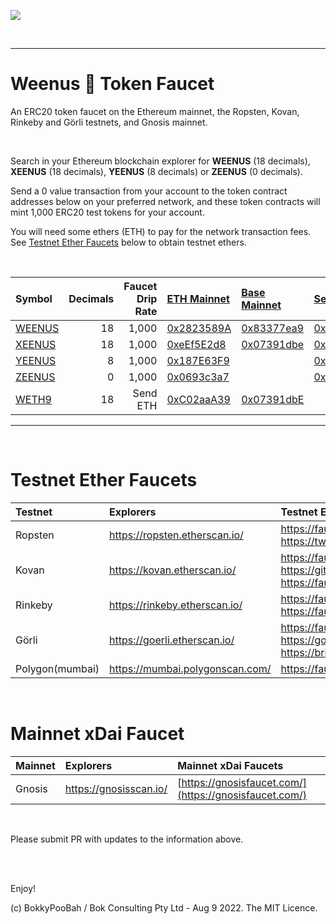 <kbd><img src="images/PrincessLeiaPeachExpelsARainbowBigBang-WeenusTokenFaucet.png" /></kbd>

<br />

<hr />

# Weenus 💪 Token Faucet

An ERC20 token faucet on the Ethereum mainnet, the Ropsten, Kovan, Rinkeby and Görli testnets, and Gnosis mainnet.

<br />

Search in your Ethereum blockchain explorer for **WEENUS** (18 decimals), **XEENUS** (18 decimals), **YEENUS** (8 decimals) or **ZEENUS** (0 decimals).

Send a 0 value transaction from your account to the token contract addresses below on your preferred network, and these token contracts will mint 1,000 ERC20 test tokens for your account.

You will need some ethers (ETH) to pay for the network transaction fees. See [Testnet Ether Faucets](#testnet-ether-faucets) below to obtain testnet ethers.

<br />

Symbol | Decimals | Faucet Drip Rate | [ETH Mainnet](https://etherscan.io/) | [Base Mainnet](https://basescan.org/) | [Sepolia](https://sepolia.etherscan.io/) | [Görli](https://goerli.etherscan.io/) | [Gnosis](https://gnosisscan.io/) | [Polygon(mumbai)](https://mumbai.polygonscan.com/)
:----- | --------:| ----------------:|:------- |:------- |:----- |:----- |:----- |:-----
[WEENUS](contracts/WeenusToken.sol) | 18 | 1,000 | [0x2823589A](https://etherscan.io/address/0x2823589Ae095D99bD64dEeA80B4690313e2fB519#code) | [0x83377ea9](https://basescan.io/address/0x83377ea907a08baC9320cE6330993EcabBB48578#code) | [0x7439E9Bb](https://sepolia.etherscan.io/address/0x7439E9Bb6D8a84dd3A23fe621A30F95403F87fB9#code) | [0xaFF4481D](https://goerli.etherscan.io/address/0xaFF4481D10270F50f203E0763e2597776068CBc5#code) | [0xE6421E9a](https://gnosisscan.io/address/0xE6421E9aF92aca6a81C9fD0BAbacE4a9c5691c60/contracts) | [0xB293DfbD](https://mumbai.polygonscan.com/address/0xB293DfbDAfdE43cd79B54F98214402ffa895d056)
[XEENUS](contracts/XeenusToken.sol) | 18 | 1,000 | [0xeEf5E2d8](https://etherscan.io/address/0xeEf5E2d8255E973d587217f9509B416b41CA5870#code) | [0x07391dbe](https://basescan.io/address/0x07391dbe03e7a0dea0fce6699500da081537b6c3#code) | [0xc21d9767](https://sepolia.etherscan.io/address/0xc21d97673B9E0B3AA53a06439F71fDc1facE393B#code) | [0x022E292b](https://goerli.etherscan.io/address/0x022E292b44B5a146F2e8ee36Ff44D3dd863C915c#code) | [0xB6D06c9b](https://blockscout.com/poa/xdai/address/0xB6D06c9b5C4a65f389796CB713D04ac8Da6fAA01/contracts) | [0x2b3Ea076](https://mumbai.polygonscan.com/address/0x2b3Ea07688fc89cf5cD752f61D287C1570379538)
[YEENUS](contracts/YeenusToken.sol) |  8 | 1,000 | [0x187E63F9](https://etherscan.io/address/0x187E63F9eBA692A0ac98d3edE6fEb870AF0079e1#code) | | [0x93fCA4c6](https://sepolia.etherscan.io/address/0x93fCA4c6E2525C09c95269055B46f16b1459BF9d#code) | [0xc6fDe3FD](https://goerli.etherscan.io/address/0xc6fDe3FD2Cc2b173aEC24cc3f267cb3Cd78a26B7#code) | [0x0257f5d2](https://blockscout.com/poa/xdai/address/0x0257f5d2f23E41aB39F6016BF3B0010955E5F596/contracts) | [0x0e427E5a](https://mumbai.polygonscan.com/address/0x0e427E5aa094A5b7ab455383Df2C56Dae53612B0)
[ZEENUS](contracts/ZeenusToken.sol) |  0 | 1,000 | [0x0693c3a7](https://etherscan.io/address/0x0693c3a780A0a757E803a4BD76bCf43d438f8806#code) | | [0xe9EF74A6](https://sepolia.etherscan.io/address/0xe9EF74A6568E9f0e42a587C9363C9BcC582dcC6c#code) | [0x1f9061B9](https://goerli.etherscan.io/address/0x1f9061B953bBa0E36BF50F21876132DcF276fC6e#code) | [0x81F4Ce55](https://blockscout.com/poa/xdai/address/0x81F4Ce556E4b47748ad2Ab8878FeE5054CbAB7a2/contracts) | [0x9B20B6C3](https://mumbai.polygonscan.com/address/0x9B20B6C3A60C7B5740d62A3Dcda3713Cb5435e6D)
[WETH9](https://etherscan.io/address/0xC02aaA39b223FE8D0A0e5C4F27eAD9083C756Cc2#code) | 18 | Send ETH | [0xC02aaA39](https://etherscan.io/address/0xC02aaA39b223FE8D0A0e5C4F27eAD9083C756Cc2#code) | [0x07391dbE](https://sepolia.etherscan.io/address/0x07391dbE03e7a0DEa0fce6699500da081537B6c3#code) | | |

<hr />

<br />

# Testnet Ether Faucets

Testnet   | Explorers                     | Testnet ETH Faucets
:-------- |:----------------------------- |:-------------------------
Ropsten   | https://ropsten.etherscan.io/ | https://faucet.metamask.io/<br />https://twitter.com/BokkyPooBah/status/1099498823699714048
Kovan     | https://kovan.etherscan.io/   | https://faucet.kovan.network/<br />https://github.com/kovan-testnet/faucet<br />https://faucet.kovan.radarrelay.com/
Rinkeby   | https://rinkeby.etherscan.io/ | https://faucet.metamask.io/<br />https://faucet.rinkeby.io/
Görli     | https://goerli.etherscan.io/  | https://faucet.goerli.mudit.blog/<br />https://goerli-faucet.slock.it/<br />https://bridge.goerli.com/
Polygon(mumbai)     | https://mumbai.polygonscan.com/  | https://faucet.polygon.technology/

<br />

# Mainnet xDai Faucet

Mainnet   | Explorers                     | Mainnet xDai Faucets
:-------- |:----------------------------- |:-------------------------
Gnosis   | https://gnosisscan.io/ | [https://gnosisfaucet.com/](https://gnosisfaucet.com/)

<br />

Please submit PR with updates to the information above.

<br />

<br />

Enjoy!

(c) BokkyPooBah / Bok Consulting Pty Ltd - Aug 9 2022. The MIT Licence.
